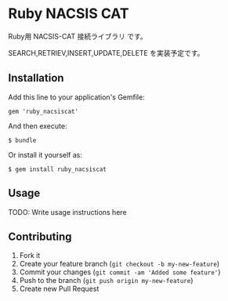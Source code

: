 # Ruby NACSIS CAT

Ruby用 NACSIS-CAT 接続ライブラリ です。

SEARCH,RETRIEV,INSERT,UPDATE,DELETE を実装予定です。 

## Installation

Add this line to your application's Gemfile:

    gem 'ruby_nacsiscat'

And then execute:

    $ bundle

Or install it yourself as:

    $ gem install ruby_nacsiscat

## Usage

TODO: Write usage instructions here

## Contributing

1. Fork it
2. Create your feature branch (`git checkout -b my-new-feature`)
3. Commit your changes (`git commit -am 'Added some feature'`)
4. Push to the branch (`git push origin my-new-feature`)
5. Create new Pull Request
